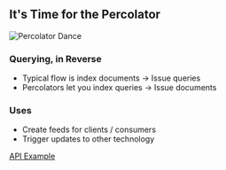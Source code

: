 ## It's Time for the Percolator

![Percolator Dance](images/percolator.gif)


### Querying, in Reverse

*  Typical flow is index documents -> Issue queries
*  Percolators let you index queries -> Issue documents


### Uses

*  Create feeds for clients / consumers
*  Trigger updates to other technology

[API Example](http://esdemo.local:9200/_plugin/marvel/sense/#08-percolator,L1)